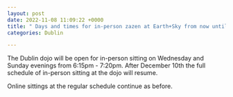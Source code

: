 ```yaml
---
layout: post
date: 2022-11-08 11:09:22 +0000
title: " Days and times for in-person zazen at Earth+Sky from now until Dec.10th."
categories: Dublin

---
```

The Dublin dojo will be open for in-person sitting on Wednesday and Sunday evenings from 6:15pm - 7:20pm. After December 10th the full schedule of in-person sitting at the dojo will resume.

Online sittings at the regular schedule continue as before.